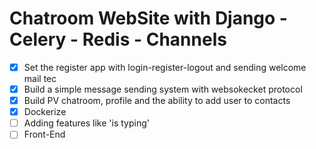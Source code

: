 # Chatroom WebSite with Django - Celery - Redis - Channels

 * [x] Set the register app with login-register-logout and sending welcome mail tec
 * [x] Build a simple message sending system with websokecket protocol
 * [x] Build PV chatroom, profile and the ability to add user to contacts
 * [x] Dockerize 
 * [ ] Adding features like 'is typing'
 * [ ] Front-End
